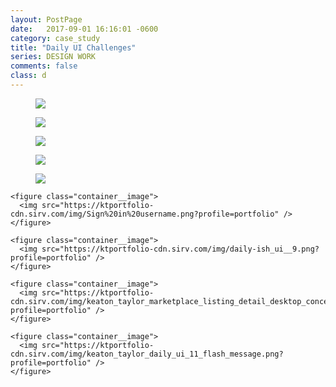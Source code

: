 ```yaml
---
layout: PostPage
date:   2017-09-01 16:16:01 -0600
category: case_study
title: "Daily UI Challenges"
series: DESIGN WORK
comments: false
class: d
---
```

<section class="container__xlarge mt-4 mb-2">

  <figure class="container__image">
    <img src="https://ktportfolio-cdn.sirv.com/img/dailyui6.png?progressive=true&png.optimize=true" />
  </figure>

  <figure class="container__image">
    <img src="https://ktportfolio-cdn.sirv.com/img/dailyui5.png?progressive=true&png.optimize=true" />
  </figure>

  <figure class="container__image">
    <img src="https://ktportfolio-cdn.sirv.com/img/dailyui3.jpg?progressive=true&png.optimize=true" />
  </figure>

  <figure class="container__image">
    <img src="https://ktportfolio-cdn.sirv.com/img/dailyui2.png?progressive=true&png.optimize=true" />
  </figure>

  <div class="container__images">
    <figure class="container__image">
      <img src="https://ktportfolio.sirv.com/img/Sign%20in%20Email.png?profile=portfolio" />
    </figure>

    <figure class="container__image">
      <img src="https://ktportfolio-cdn.sirv.com/img/Sign%20in%20username.png?profile=portfolio" />
    </figure>

    <figure class="container__image">
      <img src="https://ktportfolio-cdn.sirv.com/img/daily-ish_ui__9.png?profile=portfolio" />
    </figure>

    <figure class="container__image">
      <img src="https://ktportfolio-cdn.sirv.com/img/keaton_taylor_marketplace_listing_detail_desktop_concept_.png?profile=portfolio" />
    </figure>

    <figure class="container__image">
      <img src="https://ktportfolio-cdn.sirv.com/img/keaton_taylor_daily_ui_11_flash_message.png?profile=portfolio" />
    </figure>
  </div>
</section>
